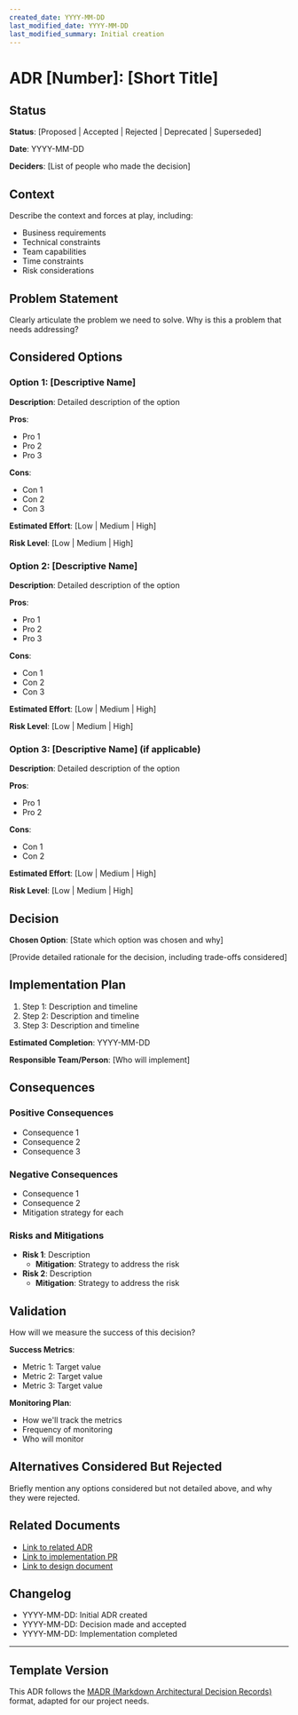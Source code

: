 ```yaml
---
created_date: YYYY-MM-DD
last_modified_date: YYYY-MM-DD
last_modified_summary: Initial creation
---
```


# ADR [Number]: [Short Title]

## Status
**Status**: [Proposed | Accepted | Rejected | Deprecated | Superseded]

**Date**: YYYY-MM-DD

**Deciders**: [List of people who made the decision]

## Context
Describe the context and forces at play, including:
- Business requirements
- Technical constraints
- Team capabilities
- Time constraints
- Risk considerations

## Problem Statement
Clearly articulate the problem we need to solve. Why is this a problem that needs addressing?

## Considered Options

### Option 1: [Descriptive Name]
**Description**: Detailed description of the option

**Pros**:
- Pro 1
- Pro 2
- Pro 3

**Cons**:
- Con 1
- Con 2
- Con 3

**Estimated Effort**: [Low | Medium | High]

**Risk Level**: [Low | Medium | High]

### Option 2: [Descriptive Name]
**Description**: Detailed description of the option

**Pros**:
- Pro 1
- Pro 2
- Pro 3

**Cons**:
- Con 1
- Con 2
- Con 3

**Estimated Effort**: [Low | Medium | High]

**Risk Level**: [Low | Medium | High]

### Option 3: [Descriptive Name] (if applicable)
**Description**: Detailed description of the option

**Pros**:
- Pro 1
- Pro 2

**Cons**:
- Con 1
- Con 2

**Estimated Effort**: [Low | Medium | High]

**Risk Level**: [Low | Medium | High]

## Decision
**Chosen Option**: [State which option was chosen and why]

[Provide detailed rationale for the decision, including trade-offs considered]

## Implementation Plan
1. Step 1: Description and timeline
2. Step 2: Description and timeline
3. Step 3: Description and timeline

**Estimated Completion**: YYYY-MM-DD

**Responsible Team/Person**: [Who will implement]

## Consequences

### Positive Consequences
- Consequence 1
- Consequence 2
- Consequence 3

### Negative Consequences
- Consequence 1
- Consequence 2
- Mitigation strategy for each

### Risks and Mitigations
- **Risk 1**: Description
  - **Mitigation**: Strategy to address the risk
- **Risk 2**: Description
  - **Mitigation**: Strategy to address the risk

## Validation
How will we measure the success of this decision?

**Success Metrics**:
- Metric 1: Target value
- Metric 2: Target value
- Metric 3: Target value

**Monitoring Plan**:
- How we'll track the metrics
- Frequency of monitoring
- Who will monitor

## Alternatives Considered But Rejected
Briefly mention any options considered but not detailed above, and why they were rejected.

## Related Documents
- [Link to related ADR](adr-001-related-decision.md)
- [Link to implementation PR](https://github.com/org/repo/pull/123)
- [Link to design document](../design/feature-design.md)

## Changelog
- YYYY-MM-DD: Initial ADR created
- YYYY-MM-DD: Decision made and accepted
- YYYY-MM-DD: Implementation completed

---

## Template Version
This ADR follows the [MADR (Markdown Architectural Decision Records)](https://adr.github.io/madr/) format, adapted for our project needs.
